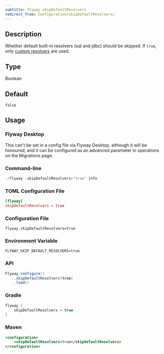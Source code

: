 ```yaml
---
subtitle: flyway.skipDefaultResolvers
redirect_from: Configuration/skipDefaultResolvers/
---
```


## Description

Whether default built-in resolvers (sql and jdbc) should be skipped. If `true`, only [custom resolvers](<Configuration/Flyway Namespace/Flyway Migration Resolvers Setting>) are used.

## Type

Boolean

## Default

`false`

## Usage

### Flyway Desktop

This can't be set in a config file via Flyway Desktop, although it will be honoured, and it can be configured as an advanced parameter in operations on the Migrations page.

### Command-line

```powershell
./flyway -skipDefaultResolvers="true" info
```

### TOML Configuration File

```toml
[flyway]
skipDefaultResolvers = true
```

### Configuration File

```properties
flyway.skipDefaultResolvers=true
```

### Environment Variable

```properties
FLYWAY_SKIP_DEFAULT_RESOLVERS=true
```

### API

```java
Flyway.configure()
    .skipDefaultResolvers(true)
    .load()
```

### Gradle

```groovy
flyway {
    skipDefaultResolvers = true
}
```

### Maven

```xml
<configuration>
    <skipDefaultResolvers>true</skipDefaultResolvers>
</configuration>
```
